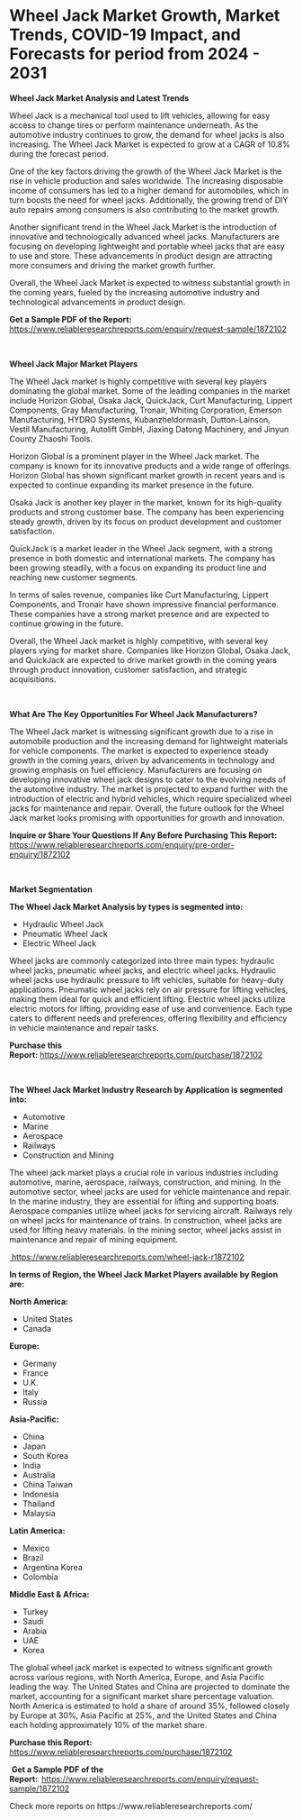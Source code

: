 <p><h1>Wheel Jack Market Growth, Market Trends, COVID-19 Impact, and Forecasts for period from 2024 - 2031</h1></p><p><strong>Wheel Jack Market Analysis and Latest Trends</strong></p>
<p><p>Wheel Jack is a mechanical tool used to lift vehicles, allowing for easy access to change tires or perform maintenance underneath. As the automotive industry continues to grow, the demand for wheel jacks is also increasing. The Wheel Jack Market is expected to grow at a CAGR of 10.8% during the forecast period.</p><p>One of the key factors driving the growth of the Wheel Jack Market is the rise in vehicle production and sales worldwide. The increasing disposable income of consumers has led to a higher demand for automobiles, which in turn boosts the need for wheel jacks. Additionally, the growing trend of DIY auto repairs among consumers is also contributing to the market growth.</p><p>Another significant trend in the Wheel Jack Market is the introduction of innovative and technologically advanced wheel jacks. Manufacturers are focusing on developing lightweight and portable wheel jacks that are easy to use and store. These advancements in product design are attracting more consumers and driving the market growth further.</p><p>Overall, the Wheel Jack Market is expected to witness substantial growth in the coming years, fueled by the increasing automotive industry and technological advancements in product design.</p></p>
<p><strong>Get a Sample PDF of the Report:&nbsp;</strong> <a href="https://www.reliableresearchreports.com/enquiry/request-sample/1872102">https://www.reliableresearchreports.com/enquiry/request-sample/1872102</a></p>
<p>&nbsp;</p>
<p><strong>Wheel Jack Major Market Players</strong></p>
<p><p>The Wheel Jack market is highly competitive with several key players dominating the global market. Some of the leading companies in the market include Horizon Global, Osaka Jack, QuickJack, Curt Manufacturing, Lippert Components, Gray Manufacturing, Tronair, Whiting Corporation, Emerson Manufacturing, HYDRO Systems, Kubanzheldormash, Dutton-Lainson, Vestil Manufacturing, Autolift GmbH, Jiaxing Datong Machinery, and Jinyun County Zhaoshi Tools.</p><p>Horizon Global is a prominent player in the Wheel Jack market. The company is known for its innovative products and a wide range of offerings. Horizon Global has shown significant market growth in recent years and is expected to continue expanding its market presence in the future.</p><p>Osaka Jack is another key player in the market, known for its high-quality products and strong customer base. The company has been experiencing steady growth, driven by its focus on product development and customer satisfaction.</p><p>QuickJack is a market leader in the Wheel Jack segment, with a strong presence in both domestic and international markets. The company has been growing steadily, with a focus on expanding its product line and reaching new customer segments.</p><p>In terms of sales revenue, companies like Curt Manufacturing, Lippert Components, and Tronair have shown impressive financial performance. These companies have a strong market presence and are expected to continue growing in the future.</p><p>Overall, the Wheel Jack market is highly competitive, with several key players vying for market share. Companies like Horizon Global, Osaka Jack, and QuickJack are expected to drive market growth in the coming years through product innovation, customer satisfaction, and strategic acquisitions.</p></p>
<p>&nbsp;</p>
<p><strong>What Are The Key Opportunities For Wheel Jack Manufacturers?</strong></p>
<p><p>The Wheel Jack market is witnessing significant growth due to a rise in automobile production and the increasing demand for lightweight materials for vehicle components. The market is expected to experience steady growth in the coming years, driven by advancements in technology and growing emphasis on fuel efficiency. Manufacturers are focusing on developing innovative wheel jack designs to cater to the evolving needs of the automotive industry. The market is projected to expand further with the introduction of electric and hybrid vehicles, which require specialized wheel jacks for maintenance and repair. Overall, the future outlook for the Wheel Jack market looks promising with opportunities for growth and innovation.</p></p>
<p><strong>Inquire or Share Your Questions If Any Before Purchasing This Report:</strong> <a href="https://www.reliableresearchreports.com/enquiry/pre-order-enquiry/1872102">https://www.reliableresearchreports.com/enquiry/pre-order-enquiry/1872102</a></p>
<p>&nbsp;</p>
<p><strong>Market Segmentation</strong></p>
<p><strong>The Wheel Jack Market Analysis by types is segmented into:</strong></p>
<p><ul><li>Hydraulic Wheel Jack</li><li>Pneumatic Wheel Jack</li><li>Electric Wheel Jack</li></ul></p>
<p><p>Wheel jacks are commonly categorized into three main types: hydraulic wheel jacks, pneumatic wheel jacks, and electric wheel jacks. Hydraulic wheel jacks use hydraulic pressure to lift vehicles, suitable for heavy-duty applications. Pneumatic wheel jacks rely on air pressure for lifting vehicles, making them ideal for quick and efficient lifting. Electric wheel jacks utilize electric motors for lifting, providing ease of use and convenience. Each type caters to different needs and preferences, offering flexibility and efficiency in vehicle maintenance and repair tasks.</p></p>
<p><strong>Purchase this Report:&nbsp;</strong><a href="https://www.reliableresearchreports.com/purchase/1872102">https://www.reliableresearchreports.com/purchase/1872102</a></p>
<p>&nbsp;</p>
<p><strong>The Wheel Jack Market Industry Research by Application is segmented into:</strong></p>
<p><ul><li>Automotive</li><li>Marine</li><li>Aerospace</li><li>Railways</li><li>Construction and Mining</li></ul></p>
<p><p>The wheel jack market plays a crucial role in various industries including automotive, marine, aerospace, railways, construction, and mining. In the automotive sector, wheel jacks are used for vehicle maintenance and repair. In the marine industry, they are essential for lifting and supporting boats. Aerospace companies utilize wheel jacks for servicing aircraft. Railways rely on wheel jacks for maintenance of trains. In construction, wheel jacks are used for lifting heavy materials. In the mining sector, wheel jacks assist in maintenance and repair of mining equipment.</p></p>
<p><a href="https://www.reliableresearchreports.com/wheel-jack-r1872102">&nbsp;https://www.reliableresearchreports.com/wheel-jack-r1872102</a></p>
<p><strong>In terms of Region, the Wheel Jack Market Players available by Region are:</strong></p>
<p>
    <p> <strong> North America: </strong>
        <ul>
            <li>United States</li>
            <li>Canada</li>
        </ul>
        </p> 
    <p> <strong> Europe: </strong>
        <ul>
            <li>Germany</li>
            <li>France</li>
            <li>U.K.</li>
            <li>Italy</li>
            <li>Russia</li>
        </ul>
        </p> 
    <p> <strong> Asia-Pacific: </strong>
        <ul>
            <li>China</li>
            <li>Japan</li>
            <li>South Korea</li>
            <li>India</li>
            <li>Australia</li>
            <li>China Taiwan</li>
            <li>Indonesia</li>
            <li>Thailand</li>
            <li>Malaysia</li>
        </ul>
        </p> 
    <p> <strong> Latin America: </strong>
        <ul>
            <li>Mexico</li>
            <li>Brazil</li>
            <li>Argentina Korea</li>
            <li>Colombia</li>
        </ul>
        </p> 
    <p> <strong> Middle East & Africa: </strong>
        <ul>
            <li>Turkey</li>
            <li>Saudi</li>
            <li>Arabia</li>
            <li>UAE</li>
            <li>Korea</li>
        </ul>
    </p>
    </p>
<p><p>The global wheel jack market is expected to witness significant growth across various regions, with North America, Europe, and Asia Pacific leading the way. The United States and China are projected to dominate the market, accounting for a significant market share percentage valuation. North America is estimated to hold a share of around 35%, followed closely by Europe at 30%, Asia Pacific at 25%, and the United States and China each holding approximately 10% of the market share.</p></p>
<p><strong>Purchase this Report: </strong><a href="https://www.reliableresearchreports.com/purchase/1872102">https://www.reliableresearchreports.com/purchase/1872102</a></p>
<p>&nbsp;<strong>Get a Sample PDF of the Report:&nbsp;&nbsp;</strong><a href="https://www.reliableresearchreports.com/enquiry/request-sample/1872102">https://www.reliableresearchreports.com/enquiry/request-sample/1872102</a></p>
<p><strong></strong></p>
<p>Check more reports on https://www.reliableresearchreports.com/</p>